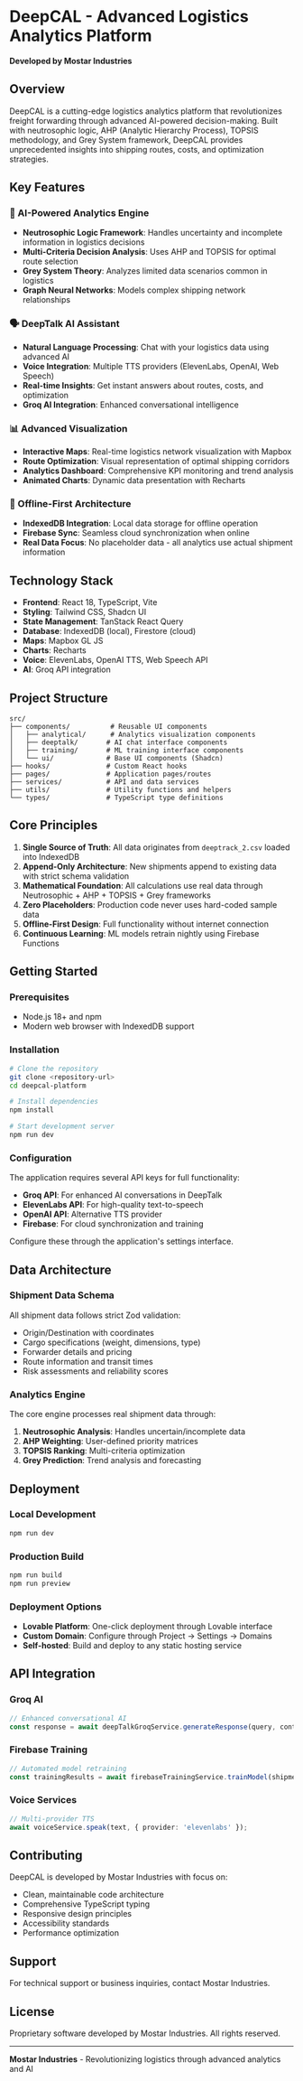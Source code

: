 
# DeepCAL - Advanced Logistics Analytics Platform

**Developed by Mostar Industries**

## Overview

DeepCAL is a cutting-edge logistics analytics platform that revolutionizes freight forwarding through advanced AI-powered decision-making. Built with neutrosophic logic, AHP (Analytic Hierarchy Process), TOPSIS methodology, and Grey System framework, DeepCAL provides unprecedented insights into shipping routes, costs, and optimization strategies.

## Key Features

### 🧠 AI-Powered Analytics Engine
- **Neutrosophic Logic Framework**: Handles uncertainty and incomplete information in logistics decisions
- **Multi-Criteria Decision Analysis**: Uses AHP and TOPSIS for optimal route selection
- **Grey System Theory**: Analyzes limited data scenarios common in logistics
- **Graph Neural Networks**: Models complex shipping network relationships

### 🗣️ DeepTalk AI Assistant
- **Natural Language Processing**: Chat with your logistics data using advanced AI
- **Voice Integration**: Multiple TTS providers (ElevenLabs, OpenAI, Web Speech)
- **Real-time Insights**: Get instant answers about routes, costs, and optimization
- **Groq AI Integration**: Enhanced conversational intelligence

### 📊 Advanced Visualization
- **Interactive Maps**: Real-time logistics network visualization with Mapbox
- **Route Optimization**: Visual representation of optimal shipping corridors
- **Analytics Dashboard**: Comprehensive KPI monitoring and trend analysis
- **Animated Charts**: Dynamic data presentation with Recharts

### 🔄 Offline-First Architecture
- **IndexedDB Integration**: Local data storage for offline operation
- **Firebase Sync**: Seamless cloud synchronization when online
- **Real Data Focus**: No placeholder data - all analytics use actual shipment information

## Technology Stack

- **Frontend**: React 18, TypeScript, Vite
- **Styling**: Tailwind CSS, Shadcn UI
- **State Management**: TanStack React Query
- **Database**: IndexedDB (local), Firestore (cloud)
- **Maps**: Mapbox GL JS
- **Charts**: Recharts
- **Voice**: ElevenLabs, OpenAI TTS, Web Speech API
- **AI**: Groq API integration

## Project Structure

```
src/
├── components/          # Reusable UI components
│   ├── analytical/      # Analytics visualization components
│   ├── deeptalk/       # AI chat interface components
│   ├── training/       # ML training interface components
│   └── ui/             # Base UI components (Shadcn)
├── hooks/              # Custom React hooks
├── pages/              # Application pages/routes
├── services/           # API and data services
├── utils/              # Utility functions and helpers
└── types/              # TypeScript type definitions
```

## Core Principles

1. **Single Source of Truth**: All data originates from `deeptrack_2.csv` loaded into IndexedDB
2. **Append-Only Architecture**: New shipments append to existing data with strict schema validation
3. **Mathematical Foundation**: All calculations use real data through Neutrosophic + AHP + TOPSIS + Grey frameworks
4. **Zero Placeholders**: Production code never uses hard-coded sample data
5. **Offline-First Design**: Full functionality without internet connection
6. **Continuous Learning**: ML models retrain nightly using Firebase Functions

## Getting Started

### Prerequisites
- Node.js 18+ and npm
- Modern web browser with IndexedDB support

### Installation

```bash
# Clone the repository
git clone <repository-url>
cd deepcal-platform

# Install dependencies
npm install

# Start development server
npm run dev
```

### Configuration

The application requires several API keys for full functionality:

- **Groq API**: For enhanced AI conversations in DeepTalk
- **ElevenLabs API**: For high-quality text-to-speech
- **OpenAI API**: Alternative TTS provider
- **Firebase**: For cloud synchronization and training

Configure these through the application's settings interface.

## Data Architecture

### Shipment Data Schema
All shipment data follows strict Zod validation:
- Origin/Destination with coordinates
- Cargo specifications (weight, dimensions, type)
- Forwarder details and pricing
- Route information and transit times
- Risk assessments and reliability scores

### Analytics Engine
The core engine processes real shipment data through:
1. **Neutrosophic Analysis**: Handles uncertain/incomplete data
2. **AHP Weighting**: User-defined priority matrices
3. **TOPSIS Ranking**: Multi-criteria optimization
4. **Grey Prediction**: Trend analysis and forecasting

## Deployment

### Local Development
```bash
npm run dev
```

### Production Build
```bash
npm run build
npm run preview
```

### Deployment Options
- **Lovable Platform**: One-click deployment through Lovable interface
- **Custom Domain**: Configure through Project → Settings → Domains
- **Self-hosted**: Build and deploy to any static hosting service

## API Integration

### Groq AI
```typescript
// Enhanced conversational AI
const response = await deepTalkGroqService.generateResponse(query, context);
```

### Firebase Training
```typescript
// Automated model retraining
const trainingResults = await firebaseTrainingService.trainModel(shipmentData);
```

### Voice Services
```typescript
// Multi-provider TTS
await voiceService.speak(text, { provider: 'elevenlabs' });
```

## Contributing

DeepCAL is developed by Mostar Industries with focus on:
- Clean, maintainable code architecture
- Comprehensive TypeScript typing
- Responsive design principles
- Accessibility standards
- Performance optimization

## Support

For technical support or business inquiries, contact Mostar Industries.

## License

Proprietary software developed by Mostar Industries. All rights reserved.

---

**Mostar Industries** - Revolutionizing logistics through advanced analytics and AI
